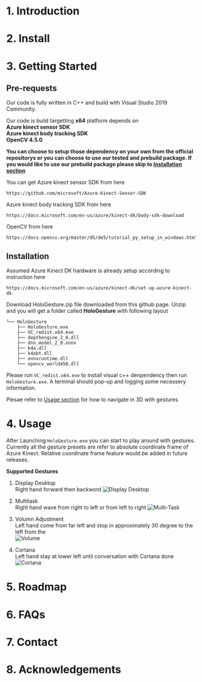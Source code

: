 # 1.  Introduction

# 2.  Install

# 3.  Getting Started

## Pre-requests
Our code is fully written in C++ and build with Visual Studio 2019 Community.  

Our code is build targetting **x64** platform depends on   
**Azure kinect sensor SDK**  
**Azure kinect body tracking SDK**  
**OpenCV 4.5.0**

**You can choose to setup those dependency on your own from the official repositorys or you can choose to use our tested and prebuild package. If you would like to use our prebuild package please skip to [Installation section](#Installation)**

You can get Azure kinect sensor SDK from here
```
https://github.com/microsoft/Azure-Kinect-Sensor-SDK
```
Azure kinect body tracking SDK from here
```
https://docs.microsoft.com/en-us/azure/kinect-dk/body-sdk-download
```
OpenCV from here
```
https://docs.opencv.org/master/d5/de5/tutorial_py_setup_in_windows.html
```
## Installation
Assumed Azure Kinect DK hardware is already setup according to instruction here  
```
https://docs.microsoft.com/en-us/azure/kinect-dk/set-up-azure-kinect-dk
```
Download HoloGesture.zip file downloaded from this github page. Unzip and you will get a folder called **HoloGesture** with following layout
```
└── HoloGesture
    ├── HoloGesture.exe
    ├── VC_redist.x64.exe
    ├── depthengine_2_0.dll
    ├── dnn_model_2_0.onnx
    ├── k4a.dll
    ├── k4abt.dll
    ├── onnxruntime.dll
    └── opencv_world450.dll
```

Please run `VC_redist.x64.exe` to install visual c++ denpendency then run `HoloGesture.exe`. A terminal should pop-up and logging some necessery information.

Plesae refer to [Usage section](#Usage) for how to navigate in 3D with gestures
# 4.  Usage
After Launching `HoloGesture.exe` you can start to play around with gestures. Currently all the gesture presets are refer to absolute coordinate frame of Azure Kinect. Relative coordinate frame feature would be added in future releases.

**Supported Gestures**
1.  Display Desktop  
Right hand forward then backword
![Display Desktop](https://github.com/yifeifang/HoloGesture/tree/gesture_object/gifs/desktop.gif)

2.  Multitask  
Right hand wave from right to left or from left to right
![Multi-Task](https://github.com/yifeifang/HoloGesture/tree/gesture_object/gifs/multitask.gif)

3.  Volumn Adjustment  
Left hand come from far left and stop in approximately 30 degree to the left from the  
![Volume](https://github.com/yifeifang/HoloGesture/tree/gesture_object/gifs/volume.gif)

4.  Cortana  
Left hand stay at lower left until conversation with Cortana done
![Cortana](https://github.com/yifeifang/HoloGesture/tree/gesture_object/gifs/cortana.gif)

# 5.  Roadmap

# 6.  FAQs

# 7.  Contact

# 8.  Acknowledgements
